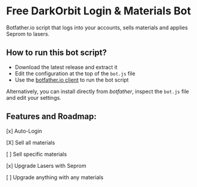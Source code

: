 # Free DarkOrbit Login & Materials Bot

Botfather.io script that logs into your accounts, sells materials and applies Seprom to lasers.
        
## How to run this bot script?

- Download the latest release and extract it
- Edit the configuration at the top of the `bot.js` file
- Use the [botfather.io client](https://botfather.io/downloads) to run the bot script

Alternatively, you can install directly from _botfather_, inspect the `bot.js` file and edit your settings.

## Features and Roadmap:

[x] Auto-Login

[X] Sell all materials

[ ] Sell specific materials

[x] Upgrade Lasers with Seprom

[ ] Upgrade anything with any materials
